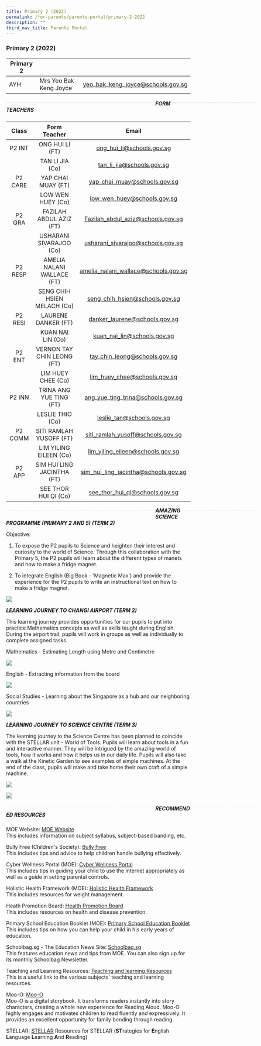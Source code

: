 ```yaml
---
title: Primary 2 (2022)
permalink: /for-parents/parents-portal/primary-2-2022
description: ""
third_nav_title: Parents Portal
---
```

### Primary 2 (2022)

| Primary 2 |  | |
| -------- | -------- | -------- |
| AYH | Mrs Yeo Bak Keng Joyce | yeo_bak_keng_joyce@schools.gov.sg |

<div style="line-height: 19.6px; width: 408px; float: left;"><div style="margin-top: 8px; margin-bottom: 8px; line-height: 19.6px; width: 680px; border-bottom: 1px dashed rgb(204, 204, 204); height: 1px; clear: both;"></div></div>

##### FORM TEACHERS

| Class | Form Teacher | Email |
|:---:|:---:|:---:|
| P2 INT | ONG HUI LI (FT) | ong_hui_li@schools.gov.sg |
|   | TAN LI JIA (Co) | tan_li_jia@schools.gov.sg |
| P2 CARE | YAP CHAI MUAY (FT) | yap_chai_muay@schools.gov.sg |
|   | LOW WEN HUEY (Co) | low_wen_huey@schools.gov.sg |
| P2 GRA | FAZILAH ABDUL AZIZ (FT) | Fazilah_abdul_aziz@schools.gov.sg |
|   | USHARANI SIVARAJOO (Co) | usharani_sivarajoo@schools.gov.sg |
| P2 RESP | AMELIA NALANI WALLACE (FT) | amelia_nalani_wallace@schools.gov.sg |
|   | SENG CHIH HSIEN MELACH (Co) | seng_chih_hsien@schools.gov.sg |
| P2 RESI | LAURENE DANKER (FT) | danker_laurene@schools.gov.sg |
|   | KUAN NAI LIN (Co)  | kuan_nai_lin@schools.gov.sg |
| P2 ENT  | VERNON TAY CHIN LEONG (FT) | tay_chin_leong@schools.gov.sg |
|   | LIM HUEY CHEE (Co) | lim_huey_chee@schools.gov.sg |
| P2 INN | TRINA ANG YUE TING (FT) | ang_yue_ting_trina@schools.gov.sg |
|   | LESLIE THIO (Co) | leslie_tan@schools.gov.sg |
| P2 COMM | SITI RAMLAH YUSOFF (FT)   | siti_ramlah_yusoff@schools.gov.sg |
|   | LIM YILING EILEEN (Co) | lim_yiling_eileen@schools.gov.sg |
| P2 APP | SIM HUI LING JACINTHA (FT) | sim_hui_ling_jacintha@schools.gov.sg |
|   | SEE THOR HUI QI (Co) | see_thor_hui_qi@schools.gov.sg |

<div style="line-height: 19.6px; width: 408px; float: left;"><div style="margin-top: 8px; margin-bottom: 8px; line-height: 19.6px; width: 680px; border-bottom: 1px dashed rgb(204, 204, 204); height: 1px; clear: both;"></div></div>


***AMAZING SCIENCE PROGRAMME (PRIMARY 2 AND 5) (TERM 2)***

Objective: 
1. To expose the P2 pupils to Science and heighten their interest and curiosity to the world of Science. Through this collaboration with the Primary 5, the P2 pupils will learn about the different types of manets and how to make a fridge magnet. 

2. To integrate English (Big Book - 'Magnetic Max') and provide the experience for the P2 pupils to write an instructional text on how to make a fridge magnet.
	
![](/images/Amazing%20Science%20P2%20compiled.jpg)
	
***LEARNING JOURNEY TO CHANGI AIRPORT (TERM 2)***

This learning journey provides opportunities for our pupils to put into practice Mathematics concepts as well as skills taught during English. During the airport trail, pupils will work in groups as well as individually to complete assigned tasks. 

Mathematics - Estimating Length using Metre and Centimetre
	
![](/images/P2%20Maths.jpg)
	
English - Extracting information from the board

![](/images/P2%20English.jpg)
	
Social Studies - Learning about the Singapore as a hub and our neighboring countries
	
![](/images/P2%20SS.jpg)
	
***LEARNING JOURNEY TO SCIENCE CENTRE (TERM 3)***

The learning journey to the Science Centre has been planned to coincide with the STELLAR unit - World of Tools. Pupils will learn about tools in a fun and interactive manner. They will be intrigued by the amazing world of tools, how it works and how it helps us in our daily life. Pupils will also take a walk at the Kinetic Garden to see examples of simple machines. At the end of the class, pupils will make and take home their own craft of a simple machine. 
	
![](/images/LJSC%20compiled%201.jpg)
	
![](/images/LJSC%20compiled%202.jpg)
	
<div style="line-height: 19.6px; width: 408px; float: left;"><div style="margin-top: 8px; margin-bottom: 8px; line-height: 19.6px; width: 680px; border-bottom: 1px dashed rgb(204, 204, 204); height: 1px; clear: both;"></div></div>
	
##### RECOMMENDED RESOURCES
	
MOE Website: [MOE Website](https://www.moe.gov.sg/) <br> 
This includes information on subject syllabus, subject-based banding, etc.

Bully Free (Children's Society): [Bully Free](https://bullyfree.sg/) <br>
This includes tips and advice to help children handle bullying effectively. 

Cyber Wellness Portal (MOE): [Cyber Wellness Portal](http://ictconnection.moe.edu.sg/cyber-wellness/cyber-wellness-101) <br> 
This includes tips in guiding your child to use the internet appropriately as well as a guide in setting parental controls. 

Holistic Health Framework (MOE): [Holistic Health Framework](https://www.moe.gov.sg/page%20not%20found?item=%2feducation%2fprogrammes%2fholistic-health-framework&user=extranet%5cAnonymous&site=moe-website) <br> 
This includes resources for weight management.

Heath Promotion Board: [Health Promotion Board](http://www.hpb.gov.sg/HOPPortal/) <br> 
This includes resources on health and disease prevention.

Primary School Education Booklet (MOE): [Primary School Education Booklet](https://www.moe.gov.sg/docs/default-source/document/education/primary/files/primary-school-education-booklet.pdf) <br>
This includes tips on how you can help your child in his early years of education.

Schoolbag.sg - The Education News Site: [Schoolbag.sg](https://www.schoolbag.edu.sg/) <br>
This features education news and tips from MOE. You can also sign up for its monthly Schoolbag Newsletter. 

Teaching and Learning Resources: [Teaching and learning Resources](https://www.moe.gov.sg/page%20not%20found?item=%2feducation%2fsyllabuses%2fresources&user=extranet%5cAnonymous&site=moe-website) <br>
This is a useful link to the various subjects' teaching and learning resources. 

Moo-O: [Moo-O](https://www.moo-o.com/) <br> 
Moo-O is a digital storybook. It transforms readers instantly into story characters, creating a whole new experience for Reading Aloud. Moo-O highly engages and motivates children to read fluently and expressively. It provides an excellent opportunity for family bonding through reading. 

STELLAR: [STELLAR](http://www.stellarliteracy.sg/)
Resources for STELLAR (**ST**rategies for **E**nglish **L**anguage **L**earning **A**nd **R**eading)
